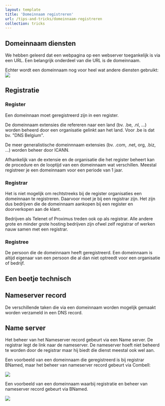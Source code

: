 ```yaml
---
layout: template
title: 'Domeinnaam registreren'
url: /tips-and-tricks/domeinnaam-registreren
collection: tricks
---
```

## Domeinnaam diensten
We hebben geleerd dat een webpagina op een webserver toegankelijk is via een URL. Een belangrijk onderdeel van die URL is de domeinnaam.

Echter wordt een domeinnaam nog voor heel wat andere diensten gebruikt:
<img src="/webdesign/tips-and-tricks/images/waarom_domeinnaam.svg" />

## Registratie
### Register
Een domeinnaan moet geregistreerd zijn in een register. 

De domeinnaam extensies die refereren naar een land (bv. .be, .nl, ...) worden beheerd door een organisatie gelinkt aan het land. 
Voor .be is dat bv. "DNS Belgium".

De meer generalistische domeinnnaam extensies (bv. .com, .net, org, .biz, ...) worden beheer door ICANN. 

Afhankelijk van de extensie en de organisatie die het register beheert kan de procedure en de looptijd van een domeinnaam wat verschillen. Meestal registreer je een domeinnaam voor een periode van 1 jaar.

### Registrar
Het is niet mogelijk om rechtstreeks bij de register organisaties een domeinnaan te registreren. Daarvoor moet je bij een registrar zijn. Het zijn dus bedrijven die de domeinnaam aankopen bij een register en doorverkopen aan de klant.

Bedrijven als Telenet of Proximus treden ook op als registrar. Alle andere grote en minder grote hosting bedrijven zijn ofwel zelf registrar of werken nauw samen met een registrar.

### Registree
De persoon die de domeinnaam heeft geregistreerd. Een domeinnaam is altijd eigenaar van een persoon die al dan niet optreedt voor een organisatie of bedrijf.

## Een beetje technisch

## Nameserver record
De verschillende taken die via een domeinnaam worden mogelijk gemaakt worden verzameld in een DNS record.

## Name server 
Het beheer van het Nameserver record gebeurt via een Name server. De registrar legt de link naar de nameserver. De nameserver hoeft niet beheerd te worden door de registrar maar hij biedt die dienst meestal ook wel aan.

Een voorbeeld van een domeinnaam die geregistreerd is bij registrar BNamed, maar het beheer van nameserver record gebeurt via Combell:

<img src="/webdesign/tips-and-tricks/images/record_extern.png" />

Een voorbeeld van een domeinnaam waarbij registratie en beheer van nameserver record gebeurt via BNamed.

<img src="/webdesign/tips-and-tricks/images/record_intern.png" />

